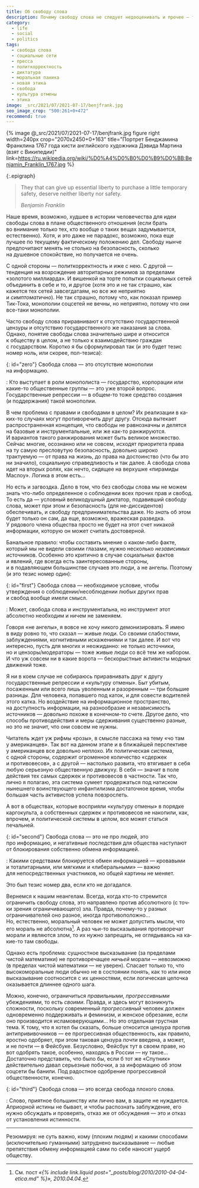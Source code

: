 ```yaml
---
title: Об свободу слова
description: Почему свободу слова не следует недооценивать и прочее — три с половиной тезиса
category:
  - life
  - social
  - politics
tags:
  - свобода слова
  - социальные сети
  - пресса
  - политкорректность
  - диктатура
  - моральная паника
  - новая этика
  - свобода
  - культура отмены
  - этика
image: _src/2021/07/2021-07-17/benjfrank.jpg
seo_image_crop: "500:261+0+472"
recommend: true
---
```

{% image @_src/2021/07/2021-07-17/benjfrank.jpg figure right width=240px crop="2070x2450+0+163"
         title="Портрет Бенджамина Франклина 1767 года кисти английского художника Дэвида Мартина (взят с Википедии)"
         link=https://ru.wikipedia.org/wiki/%D0%A4%D0%B0%D0%B9%D0%BB:Benjamin_Franklin_1767.jpg %}

{:.epigraph}
> They that can give up essential liberty to purchase a little temporary safety, deserve neither liberty nor safety.
>
> *Benjamin Franklin*

Наше время, возможно, худшее в истории человечества для идеи свободы слова в плане общественного отношения (если брать во внимание только
тех, кто вообще о таких вещах задумывается, естественно). Хотя, и это даже не парадокс, возможно, пока еще лучшее по текущему фактическому
положению дел. Свободу нынче предпочитают менять не сто­ль­ко на безопасность, сколько на душевное спокойствие, но получается не очень.

С одной стороны — политкорректность и иже с нею. С другой — тенденция на возрождение авторитарных режимов за пределами «золотого миллиарда».
И вишенкой на торте попытки социальных сетей объединить в себе и то, и другое (хотя это и не так страшно, как кажется тех сетей завсегдатаям,
но все же неприятно и *симптоматично*). Не так страшно, потому что, как показал пример Тик-Тока, монополии соцсетей не вечны, но не­при­ят­но,
потому что они все-таки монополии.

Часто свободу слова приравнивают к отсутствию государственной цензуры и отсутствию государственного же наказания за слова. Однако, понятие
свободы слова значительно шире и относится к обществу в целом, а не только к взаимодействию граждан с государством. Коротко я бы сформулировал
так (и это будет тезис номер ноль, или скорее, пол-тезиса):

{: id="zero"}
Свобода слова — это отсутствие монополии на информацию.

: Кто выступает в роли монополиста — государство, корпорации или какие-то общественные группы — это уже второй вопрос. Государственные репрессии —
  в общем-то тоже средство создания (и поддержания) такой монополии.

<!--more-->

В чем проблема с правами и свободами в целом? Их реализации в ка­ких-то случаях могут противоречить друг другу. Отсюда вытекает распространенная
концепция, что свободы не равнозначны и делятся на базовые и инструментальные, или же как-то ранжируются. И вариантов такого ранжирования может быть
великое множество. Сейчас многие, осознанно или не совсем, исходят приоритета права на ту самую пресловутую безопасность, довольно широко
трактуемую — от права на жизнь, до права на достоинство (что бы это ни значило), социальную справедливость и так далее. А свобода слова идет
на вторых ролях, как нечто, сидящее на верхушке «пирамиды Маслоу». Логика в этом есть...

Но есть и загвоздка. Дело в том, что без свободы слова мы не можем знать что-либо определенное о соблюдении всех прочих прав и свобод. То есть
да — условный великодушный диктатор, подавивший свободу слова, может при этом и безопасность (для не-дис­си­ден­тов) обеспечивать, и свободу
предпринимательства даже. Но *знать* об этом будет только он сам, да еще, возможно, вражеская разведка. У рядового члена общества просто
не бу­дет на этот счет никакой информации, которую он может считать достоверной.

Банальное правило: чтобы составить мнение о каком-либо факте, который мы не видели своими глазами, нужно несколько *независимых* источников.
Особенно это критично в случае социальных фактов и явлений, где всегда есть заинтересованные стороны, и в подавляющем большинстве случаев
это люди, а не ангелы. Поэтому (и это тезис номер один):

{: id="first"}
Свобода слова — необходимое условие, чтобы утверждения о соблюдении/несоблюдении любых других прав и свобод вообще имели смысл.

: Может, свобода слова и инструментальна, но инструмент этот абсолютно необходим и ничем не заменяем.

Говоря «не ангелы», я вовсе не хочу никого демонизировать. Я имею в виду ровно то, что сказал — живые люди. Со своими слабостями, заблуждениями,
когнитивными искажениями и так далее.
И вот что интересно, пусть для многих и неожиданно: не только источники, но и цензоры/модераторы — тоже живые люди со всё тем же набором.
И что уж совсем ни в какие ворота — бескорыстные активисты модных движений тоже.

Я ни в коем случае не собираюсь приравнивать друг к другу государственные репрессии и «культуру отмены». Быт убитым, посаженным или все­го лишь
уволенным и разоренным — три большие разницы. Для человека, попавшего под каток, и для со­вес­ти водителей этого катка. Но воздействие
на информационное пространство, на доступность информации, на разнообразие и независимость источников — довольно похоже в ко­неч­ном-то счете.
Другое дело, что способы противодействия и меры сдерживания существенно разные, но это не значит, что они совсем не нужны.

<div class="note">
Читатель ждет уж рифмы «розы», в смысле пассажа на тему «чо там у американцев». Так вот на данном этапе и в ближайшей перспективе у американцев
все довольно неплохо. Их политическая система, с одной стороны, содержит огроменное количество «сдержек и противовесов», а с другой — настолько
развита, что втягивает в себя любую серьезную общественную движуху. В себя — значит в поле действия тех самых сдержек и противовесов в частности.
Так что, лично я полагаю, эта система сумеет продержаться под натиском нынешнего воинствующего инфантилизма достаточное время, чтобы большая
часть активистов успела повзрослеть.

А вот в обществах, которые восприяли «культуру отмены» в порядке каргокульта, а собственных сдержек и противовесов не накопили, как, впрочем,
и политической системы в целом, все может статься печальней.
</div>

{: id="second"}
Свобода слова — это не про людей, это про информацию, и негативные последствия для общества наступают от блокирования собственно обмена информацией.

: Какими средствами блокируется обмен информацией — кровавыми и то­та­ли­тар­ны­ми, или мягкими и «ли­бе­раль­ны­ми» — важно для непосредственных
  участников, но общей картины не меняет.

Это был тезис номер два, если кто не догадался.

Вернемся к нашим неангелам. Всегда, когда кто-то стремится ограничить свободу слова, это направлено против абсолютного (с точ­ки зрения ограничивающего)
зла. Правда, почему-то у раз­ных ограничивателей оно разное, иногда противоположно... Но, естественно, моральный человек не мо­жет допустить мысли,
что его мораль не аб­со­лют­на[^ethica]. А раз чьи-то высказывания противоречат морали и яв­ля­ют­ся злом, то их нужно запрещать, не ог­ля­ды­ва­ясь на ка­кие-то
там свободы.

Однако есть проблема: сущностное высказывание (за пре­де­ла­ми чистой математики) не про­ти­во­ре­ча­щее *ничьей* мо­ра­ли — невозможно (в пре­де­лах чистой
ма­те­ма­ти­ки — не уве­рен). Спасает только то, что высокоморальные люди обычно не в со­сто­я­нии понять, как то или иное высказывание соотносится с их
ценностями, если логическая цепочка оказывается длиннее одного шага.

Можно, конечно, ограничиться *правильными*, *прогрессивными* убеждениями, то есть *своими*. Правда, и здесь могут возникнуть сложности, поскольку
современный *прогрессивный* человек должен одновременно поддерживать и феминизм, и женское обрезание, если оно производится исламоверующими... Но это
отдельная грустная тема. К то­му, что я хо­тел бы сказать, больше относится цензура против антипрививочников — ее прогрессивная общественность, как правило,
яростно одобряет, при этом таковая цензура *почти* введена, а может, и не почти — в Фейс­буке. Безусловно, Фейсбук тут в сво­ем праве, но вот одобрять такое,
особенно, находясь в Рос­сии — ну такое... Достаточно представить, что бы­ло бы, ес­ли б тот же «Спутник» действительно давал серьезные побочки, а за ин­фор­ма­цию
об этом соцсети бы банили. Под радостное одобрение прогрессивной общественности, конечно.

{: id="third"}
Свобода слова — это всегда свобода плохого слова.

: Слово, приятное большинству или лично вам, в защите не нуждается. Априорной истины не бывает, и чтобы распознать заблуждение, его нужно обсуждать
  и проверять, от­каз же от об­суж­де­ния — это и от­каз от ус­та­но­в­ле­ния истинности.

-----

Резюмируя: не суть важно, кому (плохим людям) и какими способами (исключительно гуманными) затруднено высказывание — любые препятствия обмену информацией
сами по се­бе наносят ущерб обществу.

[^ethica]: См. пост *«{% include link.liquid post="_posts/blog/2010/2010-04-04-etica.md" %}», 2010.04.04*.
